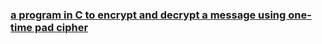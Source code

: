 ### [a program in C to encrypt and decrypt a message using one-time pad cipher](https://github.com/Pragya2056/Cryptography/blob/master/encrypting%20and%20decrypting%20a%20message%20using%20one-time%20pad%20cipher/Index.cpp)